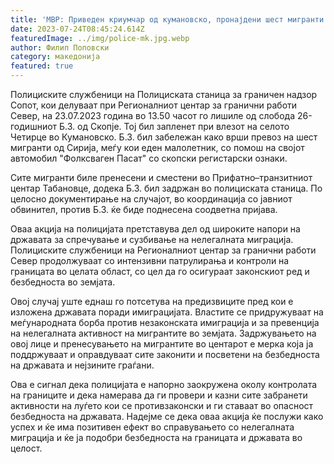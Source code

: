 ```yaml
---
title: 'МВР: Приведен криумчар од кумановско, пронајдени шест мигранти од Сирија - 24 ЈУЛИ 2023'
date: 2023-07-24T08:45:24.614Z
featuredImage: ../img/police-mk.jpg.webp
author: Филип Поповски
category: македонија
featured: true
---
```

Полициските службеници на Полициската станица за граничен надзор Сопот, кои делуваат при Регионалниот центар за гранични работи Север, на 23.07.2023 година во 13.50 часот го лишиле од слобода 26-годишниот Б.З. од Скопје. Тој бил запленет при влезот на селото Четирце во Кумановско. Б.З. бил забележан како врши превоз на шест мигранти од Сирија, меѓу кои еден малолетник, со помош на својот автомобил "Фолксваген Пасат" со скопски регистарски ознаки.

Сите мигранти биле пренесени и сместени во Прифатно–транзитниот центар Табановце, додека Б.З. бил задржан во полициската станица. По целосно документирање на случајот, во координација со јавниот обвинител, против Б.З. ќе биде поднесена соодветна пријава.

Оваа акција на полицијата претставува дел од широките напори на државата за спречување и сузбивање на нелегалната миграција. Полициските службеници на Регионалниот центар за гранични работи Север продолжуваат со интензивни патрулирања и контроли на границата во целата област, со цел да го осигураат законскиот ред и безбедноста во земјата.

Овој случај уште еднаш го потсетува на предизвиците пред кои е изложена државата поради имиграцијата. Властите се придружуваат на меѓународната борба против незаконската имиграција и за превенција на нелегалната активност на мигрантите во земјата. Задржувањето на овој лице и пренесувањето на мигрантите во центарот е мерка која ја поддржуваат и оправдуваат сите законити и посветени на безбедноста на државата и нејзините граѓани.

Ова е сигнал дека полицијата е напорно заокружена околу контролата на границите и дека намерава да ги провери и казни сите забранети активности на луѓето кои се противзаконски и ги ставаат во опасност безбедноста на државата. Надејме се дека оваа акција ќе послужи како успех и ќе има позитивен ефект во справувањето со нелегалната миграција и ќе ја подобри безбедноста на границата и државата во целост.

